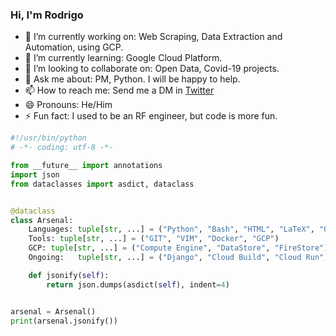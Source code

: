 ### Hi, I'm Rodrigo

- 🔭 I’m currently working on: Web Scraping, Data Extraction and Automation, using GCP.
- 🌱 I’m currently learning: Google Cloud Platform.
- 👯 I’m looking to collaborate on: Open Data, Covid-19 projects.
- 💬 Ask me about: PM, Python. I will be happy to help.
- 📫 How to reach me: Send me a DM in [Twitter](https://twitter.com/rotorrest)
- 😄 Pronouns: He/Him
- ⚡ Fun fact: I used to be an RF engineer, but code is more fun.


```python
#!/usr/bin/python
# -*- coding: utf-8 -*-

from __future__ import annotations
import json
from dataclasses import asdict, dataclass


@dataclass
class Arsenal:
    Languages: tuple[str, ...] = ("Python", "Bash", "HTML", "LaTeX", "Octave")
    Tools: tuple[str, ...] = ("GIT", "VIM", "Docker", "GCP")
    GCP: tuple[str, ...] = ("Compute Engine", "DataStore", "FireStore")
    Ongoing:   tuple[str, ...] = ("Django", "Cloud Build", "Cloud Run", "NLP", "Speech-to-Text")

    def jsonify(self):
        return json.dumps(asdict(self), indent=4)


arsenal = Arsenal()
print(arsenal.jsonify())
```
